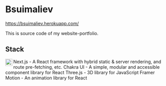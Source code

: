 # Bsuimaliev
https://bsuimaliev.herokuapp.com/

This is source code of my website-portfolio.

## Stack
<img align="left" src="https://pbs.twimg.com/profile_images/1244925541448286208/rzylUjaf_400x400.jpg" width="22px" alt="Chakra UI"/>Next.js - A React framework with hybrid static & server rendering, and route pre-fetching, etc.
Chakra UI - A simple, modular and accessible component library for React
Three.js - 3D library for JavaScript
Framer Motion - An animation library for React
